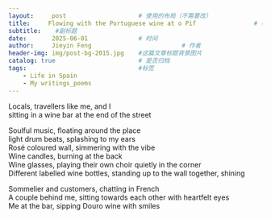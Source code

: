```yaml
---
layout:     post   				    # 使用的布局（不需要改）
title:     Flowing with the Portuguese wine at o Pif 				# 标题  
subtitle:    #副标题
date:       2025-06-01 				# 时间
author:     Jieyin Feng 						# 作者 
header-img: img/post-bg-2015.jpg 	#这篇文章标题背景图片
catalog: true 						# 是否归档
tags:								#标签
    - Life in Spain
    - My writings_poems
---
```


Locals, travellers like me, and I\
sitting in a wine bar at the end of the street

Soulful music, floating around the place\
light drum beats, splashing to my ears\
Rosé coloured wall, simmering with the vibe\
Wine candles, burning at the back\
Wine glasses, playing their own choir quietly in the corner\
Different labelled wine bottles, standing up to the wall together, shining 

Sommelier and customers, chatting in French\
A couple behind me, sitting towards each other with heartfelt eyes \
Me at the bar, sipping Douro wine with smiles
